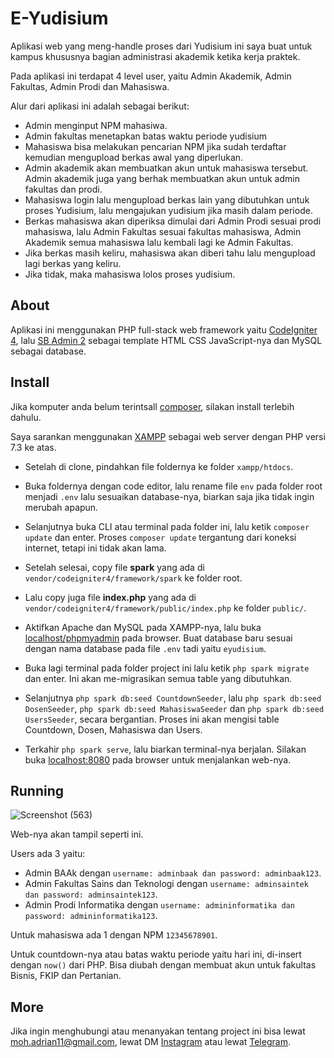 # E-Yudisium

Aplikasi web yang meng-handle proses dari Yudisium ini saya buat untuk kampus khususnya bagian administrasi akademik ketika kerja praktek.

Pada aplikasi ini terdapat 4 level user, yaitu Admin Akademik, Admin Fakultas, Admin Prodi dan Mahasiswa.

Alur dari aplikasi ini adalah sebagai berikut:
+ Admin menginput NPM mahasiwa.
+ Admin fakultas menetapkan batas waktu periode yudisium
+ Mahasiswa bisa melakukan pencarian NPM jika sudah terdaftar kemudian mengupload berkas awal yang diperlukan.
+ Admin akademik akan membuatkan akun untuk mahasiswa tersebut. Admin akademik juga yang berhak membuatkan akun untuk admin fakultas dan prodi.
+ Mahasiswa login lalu mengupload berkas lain yang dibutuhkan untuk proses Yudisium, lalu mengajukan yudisium jika masih dalam periode.
+ Berkas mahasiswa akan diperiksa dimulai dari Admin Prodi sesuai prodi mahasiswa, lalu Admin Fakultas sesuai fakultas mahasiswa, Admin Akademik semua mahasiswa lalu kembali lagi ke Admin Fakultas.
+ Jika berkas masih keliru, mahasiswa akan diberi tahu lalu mengupload lagi berkas yang keliru.
+ Jika tidak, maka mahasiswa lolos proses yudisium.

## About

Aplikasi ini menggunakan PHP full-stack web framework yaitu [CodeIgniter 4](https://codeigniter.com), lalu [SB Admin 2](https://github.com/startbootstrap/startbootstrap-sb-admin-2) sebagai template HTML CSS JavaScript-nya dan MySQL sebagai database.

## Install

Jika komputer anda belum terintsall [composer](https://getcomposer.org/download/), silakan install terlebih dahulu.

Saya sarankan menggunakan [XAMPP](https://www.apachefriends.org/download.html) sebagai web server dengan PHP versi 7.3 ke atas.

- Setelah di clone, pindahkan file foldernya ke folder `xampp/htdocs`.

- Buka foldernya dengan code editor, lalu rename file `env` pada folder root menjadi `.env` lalu sesuaikan database-nya, biarkan saja jika tidak ingin merubah apapun.

- Selanjutnya buka CLI atau terminal pada folder ini, lalu ketik `composer update` dan enter. Proses `composer update` tergantung dari koneksi internet, tetapi ini tidak akan lama.

- Setelah selesai, copy file **spark** yang ada di `vendor/codeigniter4/framework/spark` ke folder root.

- Lalu copy juga file **index.php** yang ada di `vendor/codeigniter4/framework/public/index.php` ke folder `public/`.

- Aktifkan Apache dan MySQL pada XAMPP-nya, lalu buka [localhost/phpmyadmin](http://localhost/phpmyadmin) pada browser. Buat database baru sesuai dengan nama database pada file `.env` tadi yaitu `eyudisium`.

- Buka lagi terminal pada folder project ini lalu ketik `php spark migrate` dan enter. Ini akan me-migrasikan semua table yang dibutuhkan.

- Selanjutnya `php spark db:seed CountdownSeeder`, lalu `php spark db:seed DosenSeeder`, `php spark db:seed MahasiswaSeeder` dan `php spark db:seed UsersSeeder`, secara bergantian. Proses ini akan mengisi table Countdown, Dosen, Mahasiswa dan Users.

- Terkahir `php spark serve`, lalu biarkan terminal-nya berjalan. Silakan buka [localhost:8080](http://localhost:8080) pada browser untuk menjalankan web-nya.

## Running

![Screenshot (563)](https://user-images.githubusercontent.com/67651472/183603342-fcd01082-1ae0-44ab-87af-a2405a130105.png)

Web-nya akan tampil seperti ini.

Users ada 3 yaitu:
+ Admin BAAk dengan `username: adminbaak dan password: adminbaak123`.
+ Admin Fakultas Sains dan Teknologi dengan `username: adminsaintek dan password: adminsaintek123`.
+ Admin Prodi Informatika dengan `username: admininformatika dan password: admininformatika123`.

Untuk mahasiswa ada 1 dengan NPM `12345678901`.

Untuk countdown-nya atau batas waktu periode yaitu hari ini, di-insert dengan `now()` dari PHP. Bisa diubah dengan membuat akun untuk fakultas Bisnis, FKIP dan Pertanian.

## More

Jika ingin menghubungi atau menanyakan tentang project ini bisa lewat moh.adrian11@gmail.com, lewat DM [Instagram](https://instagram.com/adrian.vengeance) atau lewat [Telegram](https://t.me/apaitusername).

<!---## Server Requirements

PHP version 7.3 or higher is required, with the following extensions installed:

- [intl](http://php.net/manual/en/intl.requirements.php)
- [libcurl](http://php.net/manual/en/curl.requirements.php) if you plan to use the HTTP\CURLRequest library

Additionally, make sure that the following extensions are enabled in your PHP:

- json (enabled by default - don't turn it off)
- [mbstring](http://php.net/manual/en/mbstring.installation.php)
- [mysqlnd](http://php.net/manual/en/mysqlnd.install.php)
- xml (enabled by default - don't turn it off)]:--->
